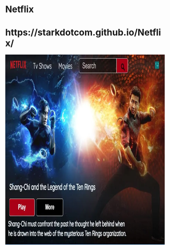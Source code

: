 # Netflix
<html>
  <head></head/>
  <body>
  <h1>https://starkdotcom.github.io/Netflix/</h1>
  <img src="https://github.com/starkdotcom/Netflix/blob/master/public/shangchi.webp" width="940" height="600" alt="Netflix Demo">
  </body>
  </html>
